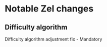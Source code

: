 Notable Zel changes
===============

Difficulty algorithm
------------------------------------------
Difficulty algorithm adjustment fix - Mandatory 